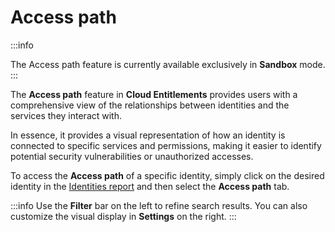 # Access path

:::info

The Access path feature is currently available exclusively in **Sandbox** mode.
:::

The **Access path** feature in **Cloud Entitlements** provides users with a comprehensive view of the relationships between identities and the services they interact with.

In essence, it provides a visual representation of how an identity is connected to specific services and permissions, making it easier to identify potential security vulnerabilities or unauthorized accesses.

To access the **Access path** of a specific identity, simply click on the desired identity in the [Identities report](/v3-32/docs/cloud-entitlements-identities-report) and then select the **Access path** tab.


:::info
Use the **Filter** bar on the left to refine search results. You can also customize the visual display in **Settings** on the right.
:::

